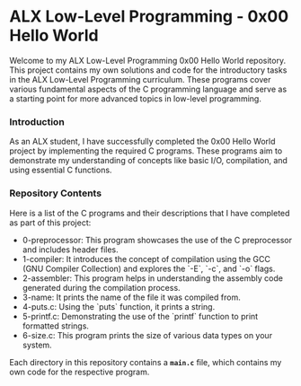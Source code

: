 <h1>ALX Low-Level Programming - 0x00 Hello World</h1>

Welcome to my ALX Low-Level Programming 0x00 Hello World repository. This project contains my own solutions and code for the introductory tasks in the ALX Low-Level Programming curriculum. These programs cover various fundamental aspects of the C programming language and serve as a starting point for more advanced topics in low-level programming.

<h3>Introduction</h3>
As an ALX student, I have successfully completed the 0x00 Hello World project by implementing the required C programs. These programs aim to demonstrate my understanding of concepts like basic I/O, compilation, and using essential C functions.

<h3>Repository Contents</h3>
Here is a list of the C programs and their descriptions that I have completed as part of this project:
<ul>
    <li>0-preprocessor: This program showcases the use of the C preprocessor and includes header files.</li>
    <li>1-compiler: It introduces the concept of compilation using the GCC (GNU Compiler Collection) and explores the `-E`, `-c`, and `-o` flags.</li>
    <li>2-assembler: This program helps in understanding the assembly code generated during the compilation process.</li>
    <li>3-name: It prints the name of the file it was compiled from.</li>
    <li>4-puts.c: Using the `puts` function, it prints a string.</li>
    <li>5-printf.c: Demonstrating the use of the `printf` function to print formatted strings.</li>
    <li>6-size.c: This program prints the size of various data types on your system.</li>
</ul>

Each directory in this repository contains a <b>`main.c`</b> file, which contains my own code for the respective program.